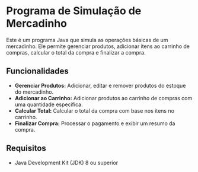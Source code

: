  <h1>Programa de Simulação de Mercadinho</h1>

  <p>Este é um programa Java que simula as operações básicas de um mercadinho. Ele permite gerenciar produtos, adicionar itens ao carrinho de compras, calcular o total da compra e finalizar a compra.</p>

  <h2>Funcionalidades</h2>
    <ul>
        <li><strong>Gerenciar Produtos:</strong> Adicionar, editar e remover produtos do estoque do mercadinho.</li>
        <li><strong>Adicionar ao Carrinho:</strong> Adicionar produtos ao carrinho de compras com uma quantidade específica.</li>
        <li><strong>Calcular Total:</strong> Calcular o total da compra com base nos itens no carrinho.</li>
        <li><strong>Finalizar Compra:</strong> Processar o pagamento e exibir um resumo da compra.</li>
    </ul>

  <h2>Requisitos</h2>
    <ul>
        <li>Java Development Kit (JDK) 8 ou superior</li>
    </ul>
